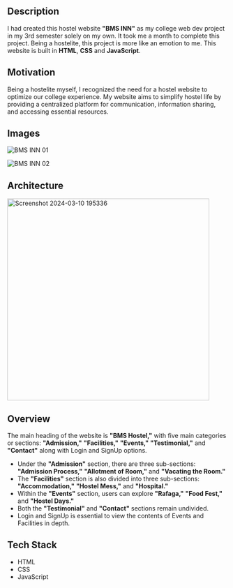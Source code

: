 ## Description

I had created this hostel website **"BMS INN"** as my college web dev project in my 3rd semester solely on my own. It took me a month to complete this project. Being a hostelite, this project is more like an emotion to me. This website is built in **HTML**, **CSS** and **JavaScript**.

## Motivation

Being a hostelite myself, I recognized the need for a hostel website to optimize our college experience. My website aims to simplify hostel life by providing a centralized platform for communication, information sharing, and accessing essential resources.

## Images

![BMS INN 01](https://github.com/VarsaGupta/Bms-hostel-website/assets/125072517/98a32083-bec2-4618-9840-8b41245aa70f)

![BMS INN 02](https://github.com/VarsaGupta/Bms-hostel-website/assets/125072517/f48d7d6b-eab3-4999-acc2-086d58d2d623)


## Architecture

<img width="463" alt="Screenshot 2024-03-10 195336" src="https://github.com/VarsaGupta/Bms-hostel-website/assets/125072517/cb36b5b0-5dca-4a20-8468-e52dc3ce4827">


## Overview
The main heading of the website is **"BMS Hostel,"** with five main categories or sections: **"Admission,"** **"Facilities,"** **"Events,"** **"Testimonial,"** and **"Contact"** along with Login and SignUp options.

- Under the **"Admission"** section, there are three sub-sections: **"Admission Process,"** **"Allotment of Room,"** and **"Vacating the Room."**
- The **"Facilities"** section is also divided into three sub-sections: **"Accommodation,"** **"Hostel Mess,"** and **"Hospital."**
- Within the **"Events"** section, users can explore **"Rafaga,"** **"Food Fest,"** and **"Hostel Days."**
- Both the **"Testimonial"** and **"Contact"** sections remain undivided.
- Login and SignUp is essential to view the contents of Events and Facilities in depth.

## Tech Stack

- HTML
- CSS
- JavaScript
